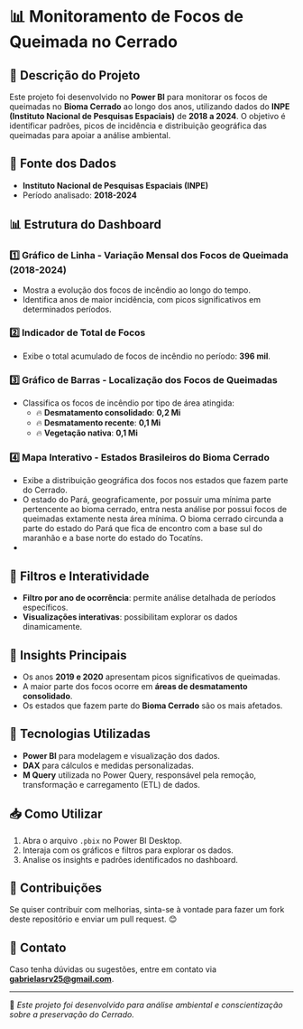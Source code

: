 # 📊 Monitoramento de Focos de Queimada no Cerrado

## 📌 Descrição do Projeto
Este projeto foi desenvolvido no **Power BI** para monitorar os focos de queimadas no **Bioma Cerrado** ao longo dos anos, utilizando dados do **INPE (Instituto Nacional de Pesquisas Espaciais)** de **2018 a 2024**. O objetivo é identificar padrões, picos de incidência e distribuição geográfica das queimadas para apoiar a análise ambiental.

## 📂 Fonte dos Dados
- **Instituto Nacional de Pesquisas Espaciais (INPE)**
- Período analisado: **2018-2024**

## 📊 Estrutura do Dashboard

### 1️⃣ Gráfico de Linha - Variação Mensal dos Focos de Queimada (2018-2024)
- Mostra a evolução dos focos de incêndio ao longo do tempo.
- Identifica anos de maior incidência, com picos significativos em determinados períodos.

### 2️⃣ Indicador de Total de Focos
- Exibe o total acumulado de focos de incêndio no período: **396 mil**.

### 3️⃣ Gráfico de Barras - Localização dos Focos de Queimadas
- Classifica os focos de incêndio por tipo de área atingida:
  - 🔥 **Desmatamento consolidado**: **0,2 Mi**
  - 🔥 **Desmatamento recente**: **0,1 Mi**
  - 🔥 **Vegetação nativa**: **0,1 Mi**

### 4️⃣ Mapa Interativo - Estados Brasileiros do Bioma Cerrado
- Exibe a distribuição geográfica dos focos nos estados que fazem parte do Cerrado.
- O estado do Pará, geograficamente, por possuir uma mínima parte pertencente ao bioma cerrado, entra nesta análise por possui focos de queimadas extamente nesta área mínima. O bioma cerrado circunda a parte do estado do Pará que fica de encontro com a base sul do maranhão e a base norte do estado do Tocatíns.
- 

## 🔎 Filtros e Interatividade
- **Filtro por ano de ocorrência**: permite análise detalhada de períodos específicos.
- **Visualizações interativas**: possibilitam explorar os dados dinamicamente.

## 🎯 Insights Principais
- Os anos **2019 e 2020** apresentam picos significativos de queimadas.
- A maior parte dos focos ocorre em **áreas de desmatamento consolidado**.
- Os estados que fazem parte do **Bioma Cerrado** são os mais afetados.

## 🚀 Tecnologias Utilizadas
- **Power BI** para modelagem e visualização dos dados.
- **DAX** para cálculos e medidas personalizadas.
- **M Query** utilizada no Power Query, responsável pela remoção, transformação e carregamento (ETL) de dados.

## 📥 Como Utilizar
1. Abra o arquivo `.pbix` no Power BI Desktop.
2. Interaja com os gráficos e filtros para explorar os dados.
3. Analise os insights e padrões identificados no dashboard.

## 📌 Contribuições
Se quiser contribuir com melhorias, sinta-se à vontade para fazer um fork deste repositório e enviar um pull request. 😊

## 📧 Contato
Caso tenha dúvidas ou sugestões, entre em contato via **gabrielasrv25@gmail.com**.

---
🚀 *Este projeto foi desenvolvido para análise ambiental e conscientização sobre a preservação do Cerrado.*

